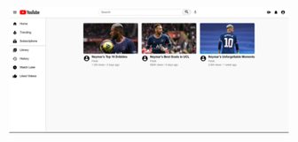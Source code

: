 ![image alt](https://github.com/AshwiniSingh08/YTclone/blob/ece2be939e4190e27f419f837998c2eafe59c2d9/Screenshot%202025-03-27%20142015.png)
